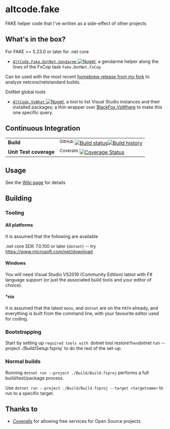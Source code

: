 # altcode.fake
FAKE helper code that I've written as a side-effect of other projects

## What's in the box?

For FAKE >= 5.23.0 or later for .net core

* [`AltCode.Fake.DotNet.Gendarme` ![Nuget](https://buildstats.info/nuget/AltCode.Fake.DotNet.Gendarme)](http://nuget.org/packages/altcode.fake.dotnet.gendarme), a gendarme helper along the lines of the FxCop task `Fake.DotNet.FxCop`

Can be used with the most recent [homebrew release from my fork](https://www.nuget.org/packages/altcode.gendarme/) to analyze netcore/netstandard builds.  

DotNet global tools

*  [`AltCode.VsWhat` ![Nuget](https://buildstats.info/nuget/AltCode.VsWhat)](http://nuget.org/packages/altcode.vswhat), a tool to list Visual Studio instances and their installed packages; a thin wrapper over [BlackFox.VsWhere](https://github.com/vbfox/FoxSharp/blob/master/src/BlackFox.VsWhere/Readme.md) to make this one specific query.


## Continuous Integration


| | |
| --- | --- |
| **Build**  | <sup>GitHub</sup> [![Build status](https://github.com/SteveGilham/altcode.fake/workflows/CI/badge.svg)](https://github.com/SteveGilham/altcover/altcode.fake?query=workflow%3ACI)[![Build history](https://buildstats.info/github/chart/SteveGilham/altcode.fake?branch=master)](https://github.com/SteveGilham/altcode.fake/actions?query=workflow%3ACI)|
| **Unit Test coverage** | <sup>Coveralls</sup> [![Coverage Status](https://coveralls.io/repos/github/SteveGilham/altcode.fake/badge.svg?branch=master)](https://coveralls.io/github/SteveGilham/altcode.fake?branch=master) |

## Usage

See the [Wiki page](https://github.com/SteveGilham/altcode.fake/wiki) for details


## Building

### Tooling

#### All platforms

It is assumed that the following are available

.net core SDK 7.0.100 or later (`dotnet`) -- try https://www.microsoft.com/net/download  

#### Windows

You will need Visual Studio VS2019 (Community Edition) latest with F# language support (or just the associated build tools and your editor of choice).

#### *nix

It is assumed that the latest `mono`, and `dotnet` are on the `PATH` already, and everything is built from the command line, with your favourite editor used for coding.

### Bootstrapping

Start by setting up `required tools with `dotnet tool restore`
Then `dotnet run --project ./Build/Setup.fsproj` to do the rest of the set-up.

### Normal builds

Running `dotnet run --project ./Build/Build.fsproj` performs a full build/test/package process.

Use `dotnet run --project ./Build/Build.fsproj --target <targetname>` to run to a specific target.


## Thanks to

* [Coveralls](https://coveralls.io/r/SteveGilham/altcode.fake) for allowing free services for Open Source projects
